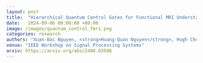```yaml
---
layout: post
title:  "Hierarchical Quantum Control Gates for Functional MRI Understanding"
date:   2024-09-06 00:00:00 +00:00
image: /images/quantum_control_fmri.png
categories: research
authors: "Xuan-Bac Nguyen, <strong>Hoang-Quan Nguyen</strong>, Hugh Churchill, Samee U. Khan, Khoa Luu"
venue: "IEEE Workshop on Signal Processing Systems"
arxiv: https://arxiv.org/abs/2408.03596
---
```

